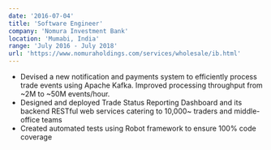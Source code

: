```yaml
---
date: '2016-07-04'
title: 'Software Engineer'
company: 'Nomura Investment Bank'
location: 'Mumabi, India'
range: 'July 2016 - July 2018'
url: 'https://www.nomuraholdings.com/services/wholesale/ib.html'
---
```


- Devised a new notification and payments system to efficiently process trade events using Apache Kafka. Improved processing throughput from ~2M to ~50M events/hour.
- Designed and deployed Trade Status Reporting Dashboard and its backend RESTful web services catering to 10,000~ traders and middle-office teams
- Created automated tests using Robot framework to ensure 100% code coverage
